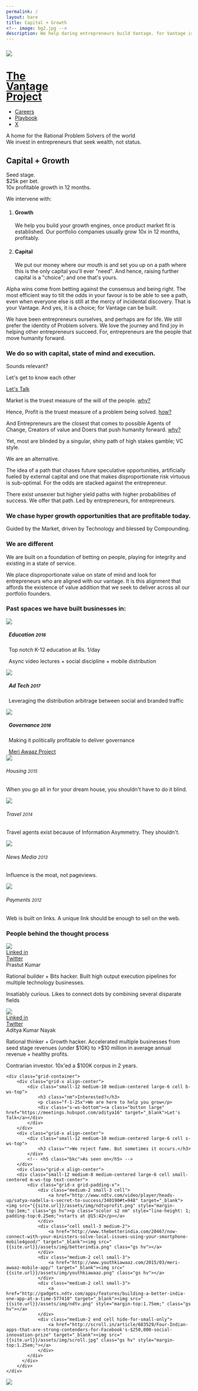 ```yaml
---
permalink: /
layout: bare
title: Capital + Growth
<!-- image: bg2.jpg -->
description: We help daring entrepreneurs build Vantage. for Vantage is the highest yield leverage available. 
---
```

<script>
	layoutvar="home";
</script>
<div class="ssbg b-ws-top-p">
	<div class="grid-container">
		<div class="grid-x grid-padding-x">
			<div class="cell large-offset-3 large-3 medium-offset-2 medium-4 small-8 small-offset-2">
				<a href="{{site.url}}">
					<div class="grid-x grid-padding-x">
						<div class="small-3 cell np">
							<img src="{{site.url}}/assets/img/vantage-logo-full.png" style="margin-top:0.6em;">
						</div>
						<div class="small-9 cell">
							<h1 class="sans2 bkc f-2x" style="line-height:1;">The <br> Vantage <br>Project</h1>
						</div>
					</div>
				</a>
			</div>
			<div class="small-12 medium-6 cell m-ws-top">
				<ul class="menu align-right hover">
	        <!-- <li><a href="https://meetings.hubspot.com/aditya16" class="button">Let's talk</a></li> -->
	<!--         <li><a href="{{site.url}}/blog" class="dbc">Blog</a></li> -->
	        <li><a href="{{site.url}}/careers" class="dbc">Careers</a></li>
	        <li><a href="{{site.url}}/playbook" class="dbc">Playbook</a></li>
	        <!-- <li><a href="{{site.url}}/ico" class="dbc">ICO</a></li> -->
	        <li><a href="{{site.url}}/x" class="dbc">X</a></li>
	      </ul>
			</div>
		</div>
	</div>
	<div class="grid-container">
		<div class="grid-x">
			<div class="small-12 medium-10 large-8 large-offset-3 medium-offset-2 cell b-ws-top b-ws-top-p">
				<div class="f-2x bold dbc nm">A home for the Rational Problem Solvers of the world</div>
				<div class="f-1-25x">We invest in entrepreneurs that seek wealth, not status. </div>
				<h2 class="xs-ws-top bc bold">Capital + Growth</h2>
			</div>
		</div>
		<div class="grid-x">
			<div class="small-12 medium-10 medium-offset-2 large-6 large-offset-3 cell m-ws-top m-ws-bottom">
				<p class="bkc f-1-25x">Seed stage.<br>$25k per bet. <br> 10x profitable growth in 12 months.</p>
				<!-- <p class="s-ws-top">The future is beautiful. It is abundant. And it is for everyone. We believe that we must do all that we can to accelerate it. And in this case, more is less. We must help as many entrepreneurs push forward as we can. And that is what we have set out to do.</p> -->
				<p class="nm s-ws-top-p dbc bold f-1-25x">We intervene with:</p>
				<ol>
					<li class="s-ws-top">
						<h4 class="bkc">Growth</h4>
						We help you build your growth engines, once product market fit is established. Our portfolio companies usually grow 10x in 12 months, profitably.</li>
					<li class="s-ws-top">
						<h4 class="bkc">Capital</h4>
						We put our money where our mouth is and set you up on a path where this is the only capital you'll ever "need". And hence, raising further capital is a "choice"; and one that's yours.</li>
				</ol>
			</div>
		</div>
	</div>
</div>
<div class="llgbg">
	<div class="grid-container">
		<div class="grid-x align-center">
			<div class="small-12 medium-10 large-6 cell m-ws-top">
				<p class="bkc s-ws-top f-1-25x">Alpha wins come from betting against the consensus and being right. The most efficient way to tilt the odds in your favour is to be able to see a path, even when everyone else is still at the mercy of incidental discovery. That is your Vantage. And yes, it is a choice; for Vantage can be built. </p>
				<p class="f-1-25x">We have been entrepreneurs ourselves, and perhaps are for life. We still prefer the identity of Problem solvers. We love the journey and find joy in helping other entrepreneurs succeed. For, entrepreneurs are the people that move humanity forward.
				</p>
			</div>
		</div>
		<div class="grid-x align-center">
			<div class="small-12 medium-10 medium-centered large-6 cell m-ws-top s-ws-bottom">
				<h3 class="nm">We do so with capital, state of mind and execution.</h3>
				<!-- <p class="f-1-25x bc">We are your unfair advantage, in a world where success is a race against the moving average.</p> -->
				<!-- <p class="bc f-1-25x">Seed stage. $0.25 million per bet per year. <br> 10x profitable growth in 12 months.</p> -->
			</div>
		</div>
	</div>
</div>
<div class="lgbg s-ws-top-p s-ws-bottom-p">
	<div class="grid-x grid-padding-x">
		<div class="small-12 medium-8 medium-offset-1 large-4 large-offset-3 cell">
			<p class="f-1-5x nm bc bold">Sounds relevant?</p>
			<p class="f-1-25x nm">Let's get to know each other</p>
		</div>
		<div class="large-2 small-4 medium-2 end text-right cell s-ws-top">
			<a class="button fullwidth" href="https://meetings.hubspot.com/aditya16" target="_blank">Let's Talk</a>
		</div>
	</div>
	<!-- <div class="grid-x">
		<div class="small-12 medium-8 medium-centered large-6 cell">
			<p class="f-1-25x bc s-ws-bottom">We are your unfair advantage, in a world where success is a race against the moving average.</p>
		</div>
	</div> -->
</div>
<div class="wbg">
	<div class="grid-container">
		<div class="grid-x align-center">
			<div class="small-12 medium-10 medium-centered large-6 cell m-ws-top s-ws-bottom">
				<p class="nm f-1-25x sl1t">Market is the truest measure of the will of the people. <a href="#" class="s2 scolor2 sl1trg cs u">why?</a></p>
				<p class="sl1" style="display: none;">Market = sum total of all the economic choices made by individuals in an area Economic choices are the closet to true indicator of choice, for people tend to lie with their words but not their wallets.</p>
				<p class="f-1-25x sl2t">Hence, Profit is the truest measure of a problem being solved. <a href="#" class="s2 scolor2 sl2trg cs u">how?</a></p>
				<p class="sl2" style="display: none;">For a problem is merely an absence of a solution to meet a need/desire. Adding value to a user’s life (aka profit) is the only way to add value consent fully.</p>
				<p class="f-1-25x sl3t">And Entrepreneurs are the closest that comes to possible Agents of Change, Creators of value and Doers that push humanity forward. <a href="#" class="s2 scolor2 sl3trg cs u">why?</a></p>
				<p class="sl3" style="display: none;">For the only change that’s true is that what occurs outside the realm of our greed for control (i.e. for things to be the way we want them to be.)</p>
				<p class="dbc bold nm f-1-5x">Yet, most are blinded by a singular, shiny path of high stakes gamble; VC style. </p>
				<p class="bc bold f-1-5x">We are an alternative.</p>
				<p class="f-1-25x">The idea of a path that chases future speculative opportunities, artificially fueled by external capital and one that makes disproportionate risk virtuous is sub-optimal. For the odds are stacked against the entrepreneur.</p>
				<p class="f-1-25x">There exist unsexier but higher yield paths with higher probabilities of success. We offer that path. Led by entrepreneurs, for entrepreneurs.</p>
			</div>
		</div>
	</div>
</div>
<div class="suit2bg">
	<div class="grid-container">
		<div class="grid-x align-center">
			<div class="small-12 medium-10 medium-centered large-6 cell m-ws-top">
				<h3 class=" nm">We chase hyper growth opportunities that are profitable today.</h3>
				<p class="f-1-25x">Guided by the Market, driven by Technology and blessed by Compounding.</p>
			<h3 class=" b-ws-top">We are different</h3>
			<p class="bkc f-1-25x">We are built on a foundation of betting on people, playing for integrity and existing in a state of service. </p>
			<p class="f-1-25x">We place disproportionate value on state of mind and look for entrepreneurs who are aligned with our vantage. It is this alignment that affords the existence of value addition that we seek to deliver across all our portfolio founders.</p>
			</div>
		</div>
		<div class="grid-x align-center">
			<div class="small-12 medium-10 medium-centered large-6 cell s-ws-top m-ws-bottom">
				<h3 class=" b-ws-top">Past spaces we have built businesses in:</h3>
			</div>
		</div>
		<div class="grid-x grid-padding-x">
			<div class="small-12 medium-4 cell m-ws-bottom">
				<div class="grid-x">
					<div class="small-2 cell" style="padding-right: 0;">
						<img src="{{site.url}}/assets/img/lamp.png">
					</div>
					<div class="small-10 cell" style="padding-left: 0.5em;">
						<h5 class="bkc nm">Education <small>2018</small></h5>
						<p class="">Top notch K-12 education at Rs. 1/day</p>
						<p class="s">Async video lectures + social discipline + mobile distribution</p>
						<!-- <p class="s scolor2 nm">Last high achieved</p>
						<p class="s nm">Number of active students: 5K+</p>
						<p class="s nm">Unit margin: ~ 20% </p> -->
					</div>
				</div>
			</div>
			<div class="small-12 medium-4 cell m-ws-bottom">
				<div class="grid-x">
					<div class="small-2 cell" style="padding-right: 0;">
						<img src="{{site.url}}/assets/img/target.png">
					</div>
					<div class="small-10 cell" style="padding-left: 0.5em;">
						<h5 class="bkc nm">Ad Tech <small>2017</small></h5>
						<p class="s">Leveraging the distribution arbitrage between social and branded traffic</p>
						<!-- <p class="s scolor2 nm">Last high achieved</p>
						<p class="s nm">Traffic volume: 0.5 million uniques/day</p>
						<p class="s nm">Unit margin: 20% </p> -->
					</div>
				</div>
			</div>
			<div class="small-12 medium-4 cell m-ws-bottom">
				<div class="grid-x">
					<div class="small-2 cell" style="padding-right: 0;">
						<img src="{{site.url}}/assets/img/voting.png">
					</div>
					<div class="small-10 cell" style="padding-left: 0.5em;">
						<h5 class="bkc nm">Governance <small>2016</small></h5>
						<p>Making it politically profitable to deliver governance</p>
						<!-- <p class="s">Flexible reshaped voter blocs based on local issues + mobile distribution + crowdfunded bounty for policies</p> -->
						<!-- <p class="s scolor2 nm">Last high achieved</p>
						<p class="s nm">Largest voter bloc penetration achieved: 4%</p>
						<p class="s nm">Estimated unit margin: -₹90</p> -->
						<a class="btn np" href="https://medium.com/@adityanayak/2-solving-the-big-bad-government-50b0244139e5#.rfphfdlv0" target="_blank">Meri Awaaz Project</a>
					</div>
				</div>
			</div>
		</div>
		<div class="grid-x grid-padding-x">
			<div class="small-12 cell small-centered">
				<div class="grid-x">
					<div class="small-12 medium-3 cell">
						<div class="grid-x">
							<div class="small-3 cell">
								<img src="{{site.url}}/assets/img/realestate.png">
							</div>
							<div class="small-9 cell" style="padding-left: 0">
								<h6 class="bkc nm">Housing <small>2015</small></h6>
								<p class="s">When you go all in for your dream house, you shouldn't have to do it blind. </p>
							</div>
						</div>
					</div>
					<div class="small-12 medium-3 cell">
						<div class="grid-x">
							<div class="small-3 cell">
								<img src="{{site.url}}/assets/img/sunbed.png">
							</div>
							<div class="small-9 cell" style="padding-left: 0">
								<h6 class="bkc nm">Travel <small>2014</small></h6>
								<p class="s">Travel agents exist because of Information Asymmetry. They shouldn't.</p>
							</div>
						</div>
					</div>
					<div class="small-12 medium-3 cell">
						<div class="grid-x">
							<div class="small-3 cell">
								<img src="{{site.url}}/assets/img/news.png">
							</div>
							<div class="small-9 cell" style="padding-left: 0">
								<h6 class="bkc nm">News Media <small>2013</small></h6>
								<p class="s">Influence is the moat, not pageviews.</p>
							</div>
						</div>
					</div>
					<div class="small-12 medium-3 cell">
						<div class="grid-x">
							<div class="small-3 cell">
								<img src="{{site.url}}/assets/img/payment.png">
							</div>
							<div class="small-9 cell" style="padding-left: 0">
								<h6 class="bkc nm">Payments <small> 2012</small></h6>
								<p class="s">Web is built on links. A unique link should be enough to sell on the web.</p>
							</div>
						</div>		
					</div>
				</div>
			</div>
		</div>			
	</div>
	<div class="grid-container">
		<div class="grid-x align-center">
			<div class="small-12 medium-10 medium-centered large-6 cell b-ws-top">
				<h3 class="">People behind the thought process</h3>
				<div class="grid-x grid-padding-x">
					<div class="small-2 cell s-ws-top">
						<img src="{{site.url}}/assets/img/prastut.jpg" class="circle-img">
						<div class="xs-ws-top text-right"><a class="ibtn scolor s2" href="https://www.linkedin.com/in/prastut/" target="_blank">Linked in</a></div><div class="text-right"><a class="ibtn scolor s2" href="https://twitter.com/prastutkumar" target="_blank">Twitter</a></div>
					</div>
					<div class="small-10 cell s-ws-top">
						<div class="bold bkc f-1-25x">Prastut Kumar</div>
						<p class="nm">Rational builder + Bits hacker. Built high output execution pipelines for multiple technology businesses. </p>
						<p class="xs-ws-top">Insatiably curious. Likes to connect dots by combining several disparate fields</p>
						<!-- <p class="xs-ws-top">And something more</p> -->
						</div>
					</div>
					<div class="grid-x grid-padding-x">
						<div class="small-2 cell s-ws-top">
							<img src="{{site.url}}/assets/img/aditya.jpg" class="circle-img">
							<div class="xs-ws-top text-right"><a class="ibtn scolor s2" href="https://www.linkedin.com/in/adityanayak/" target="_blank">Linked in</a></div><div class="text-right"><a class="ibtn scolor s2" href="https://twitter.com/AdityaNayak" target="_blank">Twitter</a></div>
						</div>
						<div class="small-10 cell s-ws-top">
							<div class="bold bkc f-1-25x">Aditya Kumar Nayak</div>
							<p class="nm">Rational thinker + Growth hacker. Accelerated multiple businesses from seed stage revenues (under $10K) to >$10 million in average annual revenue + healthy profits.</p>
							<p class="xs-ws-top">Contrarian investor. 10x'ed a $100K corpus in 2 years.</p>
						</div>
					</div>
				</div>
			</div>
		</div>
	<!-- <div class="grid-x">
		<div class="small-12 medium-10 medium-centered large-6 cell cell text-center small-centered b-ws-top b-ws-bottom">
			<div class="f-2x bkc bold">We can help</div>
			<p class="f-1-25x">It's free and about you.</p>
			<a href="https://meetings.hubspot.com/aditya16" class="button large">Schedule a 30 min consultation</a>
		</div>
	</div> -->

	<div class="grid-container">
		<div class="grid-x align-center">
			<div class="small-12 medium-10 medium-centered large-6 cell b-ws-top">
				<h3 class="nm">Interested?</h3>
				<p class="f-1-25x">We are here to help you grow</p>
				<div class="s-ws-bottom"><a class="button large" href="https://meetings.hubspot.com/aditya16" target="_blank">Let's Talk</a></div>
			</div>
		</div>
		<div class="grid-x align-center">
			<div class="small-12 medium-10 medium-centered large-6 cell s-ws-top">
				<h3 class="">We reject fame. But sometimes it occurs.</h3>
			</div>
			<!-- <h5 class="bkc">As seen on</h5> -->
		</div>
		<div class="grid-x align-center">
	    <div class="small-12 medium-8 medium-centered large-6 cell small-centered m-ws-top text-center">
	    	<div class="grid-x grid-padding-x">
	    		<div class="medium-2 small-3 cell">
	    			<a href="http://www.ndtv.com/video/player/heads-up/satya-nadella-s-secret-to-success/340190#t=948" target="_blank"><img src="{{site.url}}/assets/img/ndtvprofit.png" style="margin-top:1em;" class="gs hv"><p class="scolor s2 nm" style="line-height: 1; padding-top:0.25em;">starts at @15:42</p></a>
	    		</div>
	    		<div class="cell small-3 medium-2">
	    			<a href="http://www.thebetterindia.com/20467/now-connect-with-your-ministers-solve-local-issues-using-your-smartphone-mobile4good/" target="_blank"><img src="{{site.url}}/assets/img/betterindia.png" class="gs hv"></a>
	    		</div>
	    		<div class="medium-2 cell small-3">
	    			<a href="http://www.youthkiawaaz.com/2015/03/meri-awaaz-mobile-app/" target="_blank"><img src="{{site.url}}/assets/img/youthkiawaaz.png" class="gs hv"></a>
	    		</div>
	    		<div class="medium-2 cell small-3">
	    			<a href="http://gadgets.ndtv.com/apps/features/building-a-better-india-one-app-at-a-time-577410" target="_blank"><img src="{{site.url}}/assets/img/ndtv.png" style="margin-top:1.75em;" class="gs hv"></a>
	    		</div>
	    		<div class="medium-2 end cell hide-for-small-only">
	    			<a href="http://scroll.in/article/683529/Four-Indian-apps-that-are-strong-contenders-for-Facebook's-$250,000-social-innovation-prize" target="_blank"><img src="{{site.url}}/assets/img/scroll.jpg" class="gs hv" style="margin-top:1.25em;"></a>
	    		</div>
	    	</div>
		  </div>
		</div>
	</div>
</div>
<div class="lgbg">
	<div class="grid-x">
		<div class="small-12 cell text-center b-ws-top">
			<img src="{{site.url}}/assets/img/crawler.jpg" class="b-ws-top">
		</div>
</div>
